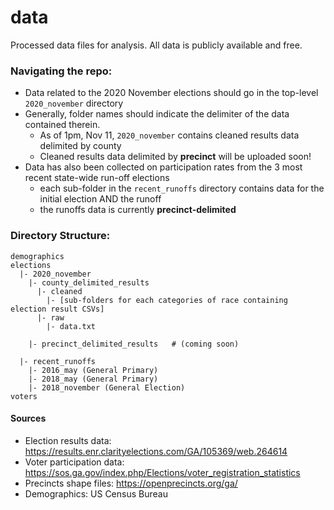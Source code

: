 # data
Processed data files for analysis. All data is publicly available and free.

### Navigating the repo:

- Data related to the 2020 November elections should go in the top-level `2020_november` directory
- Generally, folder names should indicate the delimiter of the data contained therein.
  - As of 1pm, Nov 11, `2020_november` contains cleaned results data delimited by county
  - Cleaned results data delimited by **precinct** will be uploaded soon!
- Data has also been collected on participation rates from the 3 most recent state-wide run-off elections
  - each sub-folder in the `recent_runoffs` directory contains data for the initial election AND the runoff
  - the runoffs data is currently **precinct-delimited**


### Directory Structure:

```
demographics
elections
  |- 2020_november
    |- county_delimited_results
      |- cleaned
        |- [sub-folders for each categories of race containing election result CSVs]
      |- raw
        |- data.txt

    |- precinct_delimited_results   # (coming soon)

  |- recent_runoffs
    |- 2016_may (General Primary)
    |- 2018_may (General Primary)
    |- 2018_november (General Election)
voters
```

#### Sources

- Election results data: https://results.enr.clarityelections.com/GA/105369/web.264614
- Voter participation data: https://sos.ga.gov/index.php/Elections/voter_registration_statistics
- Precincts shape files: https://openprecincts.org/ga/
- Demographics: US Census Bureau
